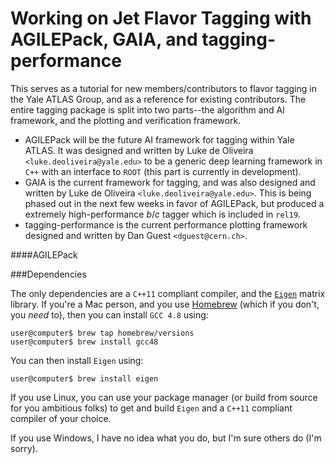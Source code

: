 Working on Jet Flavor Tagging with AGILEPack, GAIA, and tagging-performance
=========

This serves as a tutorial for new members/contributors to flavor tagging in the Yale ATLAS Group, and as a reference for existing contributors. The entire tagging package is split into two parts--the algorithm and AI framework, and the plotting and verification framework. 
- AGILEPack will be the future AI framework for tagging within Yale ATLAS. It was designed and written by Luke de Oliveira `<luke.deoliveira@yale.edu>` to be a generic deep learning framework in `C++` with an interface to `ROOT` (this part is currently in development).
- GAIA is the current framework for tagging, and was also designed and written by Luke de Oliveira `<luke.deoliveira@yale.edu>`. This is being phased out in the next few weeks in favor of AGILEPack, but produced a extremely high-performance *b*/*c* tagger which is included in `rel19`. 
- tagging-performance is the current performance plotting framework designed and written by Dan Guest `<dguest@cern.ch>`.

####AGILEPack

###Dependencies

The only dependencies are a `C++11` compliant compiler, and the [`Eigen`](http://eigen.tuxfamily.org/) matrix library. If you're a Mac person, and you use [Homebrew](http://brew.sh) (which if you don't, you *need* to), then you can install `GCC 4.8` using:

```
user@computer$ brew tap homebrew/versions
user@computer$ brew install gcc48
```
You can then install `Eigen` using:

```
user@computer$ brew install eigen
```

If you use Linux, you can use your package manager (or build from source for you ambitious folks) to get and build `Eigen` and a `C++11` compliant compiler of your choice. 

If you use Windows, I have no idea what you do, but I'm sure others do (I'm sorry).

